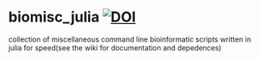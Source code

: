 # biomisc_julia [![DOI](https://zenodo.org/badge/DOI/10.5281/zenodo.4243033.svg)](https://doi.org/10.5281/zenodo.4243033)
collection of miscellaneous command line bioinformatic scripts written in julia for speed(see the wiki for documentation and depedences)
